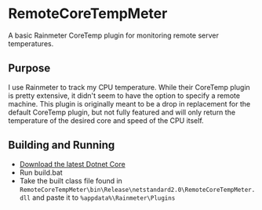 # RemoteCoreTempMeter
A basic Rainmeter CoreTemp plugin for monitoring remote server temperatures.

## Purpose
I use Rainmeter to track my CPU temperature. While their CoreTemp plugin is pretty extensive, it didn't seem to have the option to specify a remote machine. This plugin is originally meant to be a drop in replacement for the default CoreTemp plugin, but not fully featured and will only return the temperature of the desired core and speed of the CPU itself.

## Building and Running
- [Download the latest Dotnet Core](https://dotnet.microsoft.com/download)
- Run build.bat
- Take the built class file found in `RemoteCoreTempMeter\bin\Release\netstandard2.0\RemoteCoreTempMeter.dll` and paste it to `%appdata%\Rainmeter\Plugins`